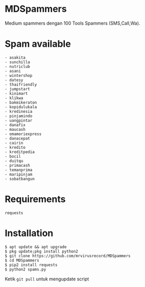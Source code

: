 # MDSpammers
Medium spammers dengan 100 Tools Spammers (SMS,Call,Wa).
# Spam available
```
- asakita
- sunchilla 
- nutriclub
- asani
- wintershop
- datesy
- thaifriendly
- jumpstart
- kinimart
- klikwa
- bakmikeraton
- kopidulukala
- kredinesia
- pinjamindo
- uangpintar
- danafix
- maucash 
- omamoriexpress
- danacepat
- cairin
- kredito
- kreditpedia
- bocil
- duitqu
- primacash
- temanprima
- maripinjam
- sobatbangun
```
# Requirements
```
requests
```
# Installation
```
$ apt update && apt upgrade
$ pkg update;pkg install python2
$ git clone https://github.com/mrvirusrecord/MDSpammers
$ cd MDSpammers
$ pip2 install requests
$ python2 spams.py
```
Ketik ```git pull``` untuk mengupdate script
